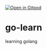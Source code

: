 [![Open in Gitpod](https://gitpod.io/button/open-in-gitpod.svg)](https://gitpod.io/#https://github.com/fakhrinf/go-learn)
# go-learn
learning golang
